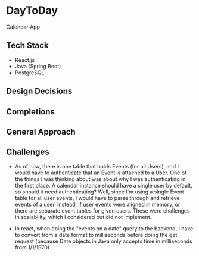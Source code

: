# DayToDay
Calendar App

## Tech Stack
- React.js
- Java (Spring Boot)
- PostgreSQL

## Design Decisions

## Completions

## General Approach 

## Challenges

- As of now, there is one table that holds Events (for all Users), and I would have to authenticate that an Event is attached to a User. One of the things I was thinking about was about why I was authenticating in the first place. A calendar instance should have a single user by default, so should it need authenticating? Well, since I'm using a single Event table for all user events, I would have to parse through and retrieve events of a user. Instead, if user events were aligned in memory, or there are separate event tables for given users. These were challenges in scalability, which I considered but did not implement. 

- In react, when doing the "events on a date" query to the backend, I have to convert from a date format to milliseconds before doing the get request (because Date objects in Java only accepts time in milliseconds from 1/1/1970)
